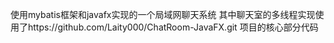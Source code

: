 使用mybatis框架和javafx实现的一个局域网聊天系统
其中聊天室的多线程实现使用了https://github.com/Laity000/ChatRoom-JavaFX.git
项目的核心部分代码
